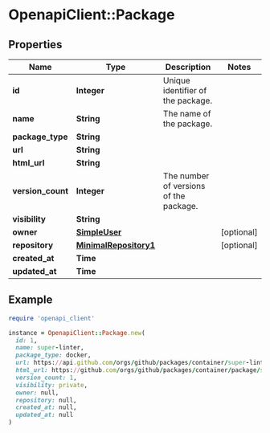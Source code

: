 # OpenapiClient::Package

## Properties

| Name | Type | Description | Notes |
| ---- | ---- | ----------- | ----- |
| **id** | **Integer** | Unique identifier of the package. |  |
| **name** | **String** | The name of the package. |  |
| **package_type** | **String** |  |  |
| **url** | **String** |  |  |
| **html_url** | **String** |  |  |
| **version_count** | **Integer** | The number of versions of the package. |  |
| **visibility** | **String** |  |  |
| **owner** | [**SimpleUser**](SimpleUser.md) |  | [optional] |
| **repository** | [**MinimalRepository1**](MinimalRepository1.md) |  | [optional] |
| **created_at** | **Time** |  |  |
| **updated_at** | **Time** |  |  |

## Example

```ruby
require 'openapi_client'

instance = OpenapiClient::Package.new(
  id: 1,
  name: super-linter,
  package_type: docker,
  url: https://api.github.com/orgs/github/packages/container/super-linter,
  html_url: https://github.com/orgs/github/packages/container/package/super-linter,
  version_count: 1,
  visibility: private,
  owner: null,
  repository: null,
  created_at: null,
  updated_at: null
)
```

